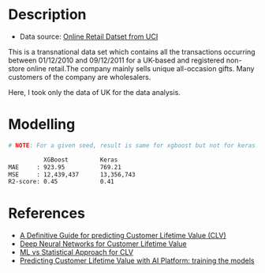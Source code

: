 # Description
- Data source: [Online Retail Datset from UCI](https://archive.ics.uci.edu/ml/datasets/online+retail)

This is a transnational data set which contains all the transactions occurring between 01/12/2010 and 09/12/2011 for a UK-based and registered non-store online retail.The company mainly sells unique all-occasion gifts. Many customers of the company are wholesalers.

Here, I took only the data of UK for the data analysis.

# Modelling

```bash
# NOTE: For a given seed, result is same for xgboost but not for keras.

          XGBoost         Keras
MAE     : 923.95          769.21
MSE     : 12,439,437      13,356,743
R2-score: 0.45            0.41
```

# References
- [A Definitive Guide for predicting Customer Lifetime Value (CLV)](https://www.analyticsvidhya.com/blog/2020/10/a-definitive-guide-for-predicting-customer-lifetime-value-clv/)
- [Deep Neural Networks for Customer Lifetime Value](https://antonsruberts.github.io/DNN-for-CLV/)
- [ML vs Statistical Approach for CLV](https://github.com/AntonsRuberts/datascience_marketing/blob/master/DNN%20vs%20BG_NBD%20for%20CLV.ipynb)
- [Predicting Customer Lifetime Value with AI Platform: training the models](https://cloud.google.com/architecture/clv-prediction-with-offline-training-train)
